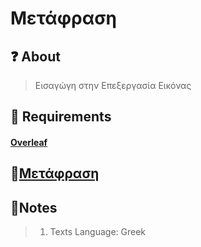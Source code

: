 # Μετάφραση 

## ❓ About
>Εισαγώγη στην Επεξεργασία Εικόνας

## 🧰 Requirements
#### [Overleaf](https://www.overleaf.com)

## 📝[Μετάφραση](https://github.com/Fotic/Translation-Assignment-LaTeX/blob/master/Chapter_2_Translation_Assignment.pdf)

## 📝Notes
>1) Texts Language: Greek
